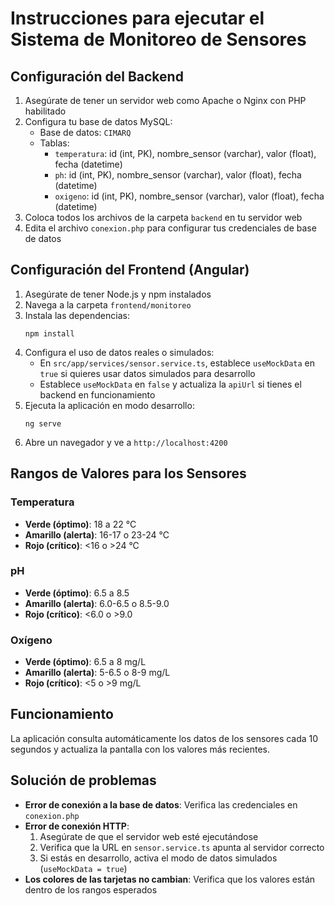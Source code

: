# Instrucciones para ejecutar el Sistema de Monitoreo de Sensores

## Configuración del Backend

1. Asegúrate de tener un servidor web como Apache o Nginx con PHP habilitado
2. Configura tu base de datos MySQL:
   - Base de datos: `CIMARQ`
   - Tablas:
     - `temperatura`: id (int, PK), nombre_sensor (varchar), valor (float), fecha (datetime)
     - `ph`: id (int, PK), nombre_sensor (varchar), valor (float), fecha (datetime)
     - `oxigeno`: id (int, PK), nombre_sensor (varchar), valor (float), fecha (datetime)
3. Coloca todos los archivos de la carpeta `backend` en tu servidor web
4. Edita el archivo `conexion.php` para configurar tus credenciales de base de datos

## Configuración del Frontend (Angular)

1. Asegúrate de tener Node.js y npm instalados
2. Navega a la carpeta `frontend/monitoreo`
3. Instala las dependencias:
   ```
   npm install
   ```
4. Configura el uso de datos reales o simulados:
   - En `src/app/services/sensor.service.ts`, establece `useMockData` en `true` si quieres usar datos simulados para desarrollo
   - Establece `useMockData` en `false` y actualiza la `apiUrl` si tienes el backend en funcionamiento
5. Ejecuta la aplicación en modo desarrollo:
   ```
   ng serve
   ```
6. Abre un navegador y ve a `http://localhost:4200`

## Rangos de Valores para los Sensores

### Temperatura
- **Verde (óptimo)**: 18 a 22 °C
- **Amarillo (alerta)**: 16-17 o 23-24 °C
- **Rojo (crítico)**: <16 o >24 °C

### pH
- **Verde (óptimo)**: 6.5 a 8.5
- **Amarillo (alerta)**: 6.0-6.5 o 8.5-9.0
- **Rojo (crítico)**: <6.0 o >9.0

### Oxígeno
- **Verde (óptimo)**: 6.5 a 8 mg/L
- **Amarillo (alerta)**: 5-6.5 o 8-9 mg/L
- **Rojo (crítico)**: <5 o >9 mg/L

## Funcionamiento

La aplicación consulta automáticamente los datos de los sensores cada 10 segundos y actualiza la pantalla con los valores más recientes.

## Solución de problemas

- **Error de conexión a la base de datos**: Verifica las credenciales en `conexion.php`
- **Error de conexión HTTP**: 
  1. Asegúrate de que el servidor web esté ejecutándose
  2. Verifica que la URL en `sensor.service.ts` apunta al servidor correcto
  3. Si estás en desarrollo, activa el modo de datos simulados (`useMockData = true`)
- **Los colores de las tarjetas no cambian**: Verifica que los valores están dentro de los rangos esperados
